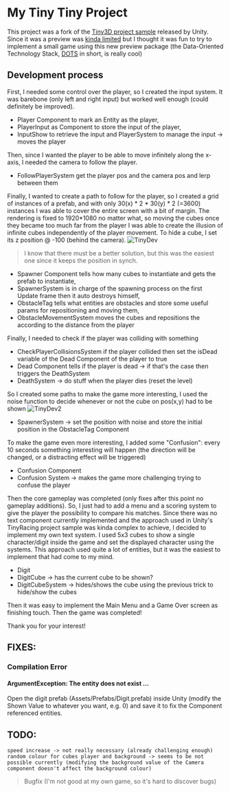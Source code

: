 # My Tiny Tiny Project
This project was a fork of the [Tiny3D project sample](https://github.com/Unity-Technologies/ProjectTinySamples/tree/master/Tiny3D) released by Unity.
Since it was a preview was [kinda limited](https://docs.google.com/document/d/1A8hen2hLFY5FLkC5gd3JP2Z-IpHfnAX-CpYLK3aOdwA/edit#) but I thought it was fun to try to implement a small game using this new preview package (the Data-Oriented Technology Stack, [DOTS](https://unity.com/dots) in short, is really cool)

## Development process
First, I needed some control over the player, so I created the input system.
It was barebone (only left and right input) but worked well enough (could definitely be improved).
- Player Component to mark an Entity as the player,
- PlayerInput as Component to store the input of the player,
- InputShow to retrieve the input and PlayerSystem to manage the input -> moves the player
 
Then, since I wanted the player to be able to move infinitely along the x-axis, I needed the camera to follow the player.
- FollowPlayerSystem get the player pos and the camera pos and lerp between them

Finally, I wanted to create a path to follow for the player, so I created a grid of instances of a prefab, and with only 30(x) * 2 * 30(y) * 2 (=3600) instances I was able to cover the entire screen with a bit of margin. The rendering is fixed to 1920*1080 no matter what, so moving the cubes once they became too much far from the player I was able to create the illusion of infinite cubes independently of the player movement.
To hide a cube, I set its z position @ -100 (behind the camera).
![TinyDev](https://user-images.githubusercontent.com/15329035/72682762-f4081380-3ad0-11ea-8932-442fd849eb40.png)
>I know that there must be a better solution, but this was the easiest one since it keeps the position in synch.

- Spawner Component tells how many cubes to instantiate and gets the prefab to instantiate,
- SpawnerSystem is in charge of the spawning process on the first Update frame then it auto destroys himself,
- ObstacleTag tells what entities are obstacles and store some useful params for repositioning and moving them,
- ObstacleMovementSystem moves the cubes and repositions the according to the distance from the player

Finally, I needed to check if the player was colliding with something
- CheckPlayerCollisionsSystem if the player collided then set the isDead variable of the Dead Component of the player to true 
- Dead Component tells if the player is dead -> if that's the case then triggers the DeathSystem
- DeathSystem -> do stuff when the player dies (reset the level)

So I created some paths to make the game more interesting, I used the noise function to decide whenever or not the cube on pos(x,y) had to be shown
![TinyDev2](https://user-images.githubusercontent.com/15329035/73123058-cbc65c00-3f8b-11ea-8d11-dfd45e8bd41b.png)
- SpawnerSystem -> set the position with noise and store the initial position in the ObstacleTag Component

To make the game even more interesting, I added some "Confusion": every 10 seconds something interesting will happen (the direction will be changed, or a distracting effect will be triggered)
- Confusion Component
- Confusion System -> makes the game more challenging trying to confuse the player

Then the core gameplay was completed (only fixes after this point no gameplay additions).
So, I just had to add a menu and a scoring system to give the player the possibility to compare his matches.
Since there was no text component currently implemented and the approach used in Unity's TinyRacing project sample was kinda complex to achieve, I decided to implement my own text system.
I used 5x3 cubes to show a single character/digit inside the game and set the displayed character using the systems.
This approach used quite a lot of entities, but it was the easiest to implement that had come to my mind.
- Digit
- DigitCube -> has the current cube to be shown?
- DigitCubeSystem -> hides/shows the cube using the previous trick to hide/show the cubes

Then it was easy to implement the Main Menu and a Game Over screen as finishing touch.
Then the game was completed!

Thank you for your interest!


## FIXES:
### Compilation Error
#### ArgumentException: The entity does not exist ...
Open the digit prefab (Assets/Prefabs/Digit.prefab) inside Unity (modify the Shown Value to whatever you want, e.g. 0) and save it to fix the Component referenced entities.


## TODO:
	speed increase -> not really necessary (already challenging enough)
	random colour for cubes player and background -> seems to be not possible currently (modifying the background value of the Camera component doesn't affect the background colour)

> Bugfix (I'm not good at my own game, so it's hard to discover bugs)
